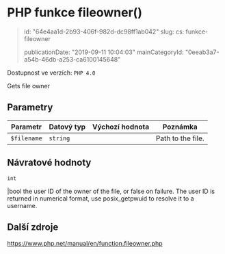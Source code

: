 PHP funkce fileowner()
======================

> id: "64e4aa1d-2b93-406f-982d-dc98ff1ab042"
> slug:
> 	cs: funkce-fileowner
>
> publicationDate: "2019-09-11 10:04:03"
> mainCategoryId: "0eeab3a7-a54b-46db-a253-ca6100145648"

Dostupnost ve verzích: `PHP 4.0`

Gets file owner


Parametry
--------------

| Parametr | Datový typ | Výchozí hodnota | Poznámka |
|-----|-----|-----|-----|
| `$filename` | `string` |  | Path to the file. |


Návratové hodnoty
----------------

`int`

|bool the user ID of the owner of the file, or false on failure.
The user ID is returned in numerical format, use
posix_getpwuid to resolve it to a username.

Další zdroje
------------

https://www.php.net/manual/en/function.fileowner.php
